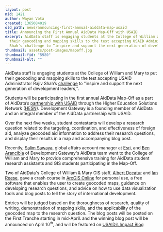 ```yaml
---
layout: post
nid: 1421
author: Wayan Vota
created: 1365084019
old_path: news/announcing-first-annual-aiddata-map-usaid
title: Announcing the First Annual AidData Map-Off with USAID
excerpt: AidData staff is engaging students at the College of William and Mary to put
  their geocoding and mapping skills to the test accepting USAID Administrator Rajiv
  Shah’s challenge to “inspire and support the next generation of development leaders,”.
thumbnail: assets/post-images/mapoff.jpg
thumbnail-fid: "5980"
thumbnail-alt: ""
---
```


AidData staff is engaging students at the College of William and Mary to put their geocoding and mapping skills to the test accepting USAID Administrator Rajiv Shah’s [challenge](http://www.usaid.gov/news-information/press-releases/usaid-launches-new-network-engage-students-and-universities) to “inspire and support the next generation of development leaders,”.

Students will be participating in the first annual AidData Map-Off as a part of AidData’s [partnership with USAID](http://aiddata.org/content/index/Services/policycenter) through the Higher Education Solutions Network ([HESN](http://www.usaid.gov/hesn)). Development Gateway is a founding member of AidData and an integral member of the AidData partnership with USAID.

Over the next five weeks, student contestants will develop a research question related to the targeting, coordination, and effectiveness of foreign aid, analyze geocoded aid information to address their research questions, and display their results in a map and accompanying blog post.

Recently, [Salim Sawaya](http://www.linkedin.com/pub/salim-sawaya/5/743/316), global affairs account manager at [Esri](http://www.esri.com/), and [Ben Arancibia](http://www.linkedin.com/pub/ben-arancibia/16/1a/264) of Development Gateway's AidData team went to the College of William and Mary to provide comprehensive training for AidData student research assistants and GIS students participating in the Map-Off.

Two of AidData's College of William & Mary GIS staff, [Albert Decatur](http://www.linkedin.com/in/albertdecatur) and [Ian Reese](http://www.linkedin.com/pub/ian-reese/58/517/459), gave a crash course in [ArcGIS Online](http://www.arcgis.com/home/) for personal use, a free software that enables the user to create geocoded maps, guidance on developing research questions, and advice on how to use data visualization tools and blog posts to tell the story of international development.

Entries will be judged based on the thoroughness of research, quality of writing, demonstration of mapping skills, and the applicability of the geocoded map to the research question. The blog posts will be posted on the First Tranche starting in mid-April. and the winning blog post will be announced on April 10<sup>th</sup>, and will be featured on [USAID’s Impact Blog](http://blog.usaid.gov/)


